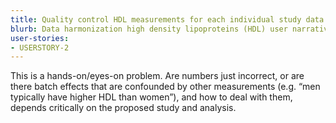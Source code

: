 ```yaml
---
title: Quality control HDL measurements for each individual study data.
blurb: Data harmonization high density lipoproteins (HDL) user narrative.
user-stories:
- USERSTORY-2
---
```

This is a hands-on/eyes-on problem. Are numbers just incorrect, or are there batch effects that are confounded by other measurements (e.g. “men typically have higher HDL than women”), and how to deal with them, depends critically on the proposed study and analysis.